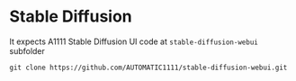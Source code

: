 # Stable Diffusion

It expects A1111 Stable Diffusion UI code at `stable-diffusion-webui` subfolder

`git clone https://github.com/AUTOMATIC1111/stable-diffusion-webui.git`
